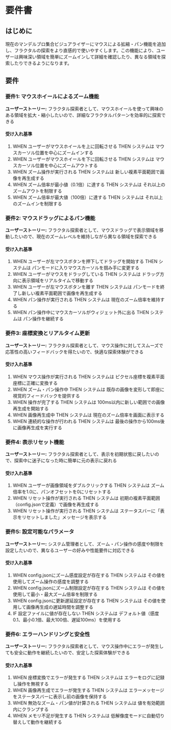 # 要件書

## はじめに

現在のマンデルブロ集合ビジュアライザーにマウスによる拡縮・パン機能を追加し、フラクタルの探索をより直感的で使いやすくします。この機能により、ユーザーは興味深い領域を簡単にズームインして詳細を確認したり、異なる領域を探索したりできるようになります。

## 要件

### 要件1: マウスホイールによるズーム機能

**ユーザーストーリー:** フラクタル探索者として、マウスホイールを使って興味のある領域を拡大・縮小したいので、詳細なフラクタルパターンを効率的に探索できる

#### 受け入れ基準

1. WHEN ユーザーがマウスホイールを上に回転させる THEN システムは マウスカーソル位置を中心にズームインする
2. WHEN ユーザーがマウスホイールを下に回転させる THEN システムは マウスカーソル位置を中心にズームアウトする
3. WHEN ズーム操作が実行される THEN システムは 新しい複素平面範囲で画像を再生成する
4. WHEN ズーム倍率が最小値（0.1倍）に達する THEN システムは それ以上のズームアウトを制限する
5. WHEN ズーム倍率が最大値（100倍）に達する THEN システムは それ以上のズームインを制限する

### 要件2: マウスドラッグによるパン機能

**ユーザーストーリー:** フラクタル探索者として、マウスドラッグで表示領域を移動したいので、現在のズームレベルを維持しながら異なる領域を探索できる

#### 受け入れ基準

1. WHEN ユーザーが左マウスボタンを押下してドラッグを開始する THEN システムは パンモードに入りマウスカーソルを掴み手に変更する
2. WHEN ユーザーがマウスをドラッグしている THEN システムは ドラッグ方向に表示領域をリアルタイムで移動する
3. WHEN ユーザーが左マウスボタンを離す THEN システムは パンモードを終了し新しい複素平面範囲で画像を再生成する
4. WHEN パン操作が実行される THEN システムは 現在のズーム倍率を維持する
5. WHEN パン操作中にマウスカーソルがウィジェット外に出る THEN システムは パン操作を継続する

### 要件3: 座標変換とリアルタイム更新

**ユーザーストーリー:** フラクタル探索者として、マウス操作に対してスムーズで応答性の高いフィードバックを得たいので、快適な探索体験ができる

#### 受け入れ基準

1. WHEN マウス操作が実行される THEN システムは ピクセル座標を複素平面座標に正確に変換する
2. WHEN ズーム・パン操作中 THEN システムは 既存の画像を変形して即座に視覚的フィードバックを提供する
3. WHEN 操作が完了する THEN システムは 100ms以内に新しい範囲での画像再生成を開始する
4. WHEN 画像再生成中 THEN システムは 現在のズーム倍率を画面に表示する
5. WHEN 連続的な操作が行われる THEN システムは 最後の操作から100ms後に画像再生成を実行する

### 要件4: 表示リセット機能

**ユーザーストーリー:** フラクタル探索者として、表示を初期状態に戻したいので、探索中に迷子になった時に簡単に元の表示に戻れる

#### 受け入れ基準

1. WHEN ユーザーが画像領域をダブルクリックする THEN システムは ズーム倍率を1.0に、パンオフセットを0にリセットする
2. WHEN リセット操作が実行される THEN システムは 初期の複素平面範囲（config.jsonで定義）で画像を再生成する
3. WHEN リセット操作が実行される THEN システムは ステータスバーに「表示をリセットしました」メッセージを表示する

### 要件5: 設定可能なパラメータ

**ユーザーストーリー:** システム管理者として、ズーム・パン操作の感度や制限を設定したいので、異なるユーザーの好みや性能要件に対応できる

#### 受け入れ基準

1. WHEN config.jsonにズーム感度設定が存在する THEN システムは その値を使用してズーム操作の感度を調整する
2. WHEN config.jsonにズーム制限設定が存在する THEN システムは その値を使用して最小・最大ズーム倍率を制限する
3. WHEN config.jsonに更新遅延設定が存在する THEN システムは その値を使用して画像再生成の遅延時間を調整する
4. IF 設定ファイルに値が存在しない THEN システムは デフォルト値（感度0.1、最小0.1倍、最大100倍、遅延100ms）を使用する

### 要件6: エラーハンドリングと安全性

**ユーザーストーリー:** フラクタル探索者として、マウス操作中にエラーが発生しても安全に動作を継続したいので、安定した探索体験ができる

#### 受け入れ基準

1. WHEN 座標変換でエラーが発生する THEN システムは エラーをログに記録し操作を無視する
2. WHEN 画像再生成でエラーが発生する THEN システムは エラーメッセージをステータスバーに表示し前の画像を保持する
3. WHEN 無効なズーム・パン値が計算される THEN システムは 値を有効範囲内にクランプする
4. WHEN メモリ不足が発生する THEN システムは 低解像度モードに自動切り替えして動作を継続する